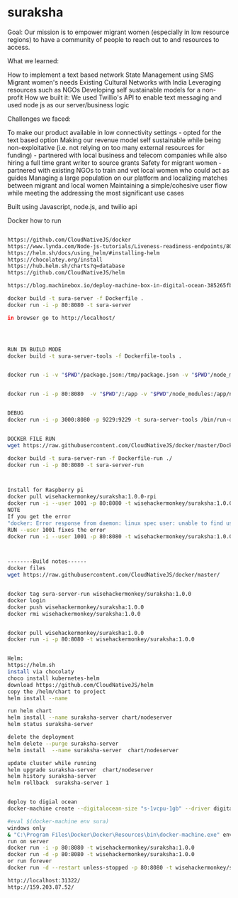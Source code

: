 # suraksha
Goal: Our mission is to empower migrant women (especially in low resource regions) to have a community of people to reach out to and resources to access.

What we learned:

How to implement a text based network
State Management using SMS
Migrant women's needs
Existing Cultural Networks with India
Leveraging resources such as NGOs
Developing self sustainable models for a non-profit
How we built it: We used Twillio's API to enable text messaging and used node js as our server/business logic

Challenges we faced:

To make our product available in low connectivity settings - opted for the text based option
Making our revenue model self sustainable while being non-exploitative (i.e. not relying on too many external resources for funding) - partnered with local business and telecom companies while also hiring a full time grant writer to source grants
Safety for migrant women - partnered with existing NGOs to train and vet local women who could act as guides
Managing a large population on our platform and localizing matches between migrant and local women
Maintaining a simple/cohesive user flow while meeting the addressing the most significant use cases


Built using
Javascript, node.js, and twilio api

Docker how to run
```bash

https://github.com/CloudNativeJS/docker
https://www.lynda.com/Node-js-tutorials/Liveness-readiness-endpoints/808675/2228137-4.html
https://helm.sh/docs/using_helm/#installing-helm
https://chocolatey.org/install
https://hub.helm.sh/charts?q=database
https://github.com/CloudNativeJS/helm

https://blog.machinebox.io/deploy-machine-box-in-digital-ocean-385265fbeafd

docker build -t sura-server -f Dockerfile .
docker run -i -p 80:8080 -t sura-server

in browser go to http://localhost/




RUN IN BUILD MODE
docker build -t sura-server-tools -f Dockerfile-tools .


docker run -i -v "$PWD"/package.json:/tmp/package.json -v "$PWD"/node_modules:/tmp/node_modules -w /tmp -t node:10 npm install


docker run -i -p 80:8080  -v "$PWD"/:/app -v "$PWD"/node_modules:/app/node_modules -t sura-server-tools /bin/run-dev


DEBUG
docker run -i -p 3000:8080 -p 9229:9229 -t sura-server-tools /bin/run-debug


DOCKER FILE RUN
wget https://raw.githubusercontent.com/CloudNativeJS/docker/master/Dockerfile-run

docker build -t sura-server-run -f Dockerfile-run ./
docker run -i -p 80:8080 -t sura-server-run



Install for Raspberry pi
docker pull wisehackermonkey/suraksha:1.0.0-rpi
docker run -i --user 1001 -p 80:8080 -t wisehackermonkey/suraksha:1.0.0-rpi
NOTE 
If you get the error
"docker: Error response from daemon: linux spec user: unable to find user node: no matching entries in passwd file."
RUN --user 1001 fixes the error
docker run -i --user 1001 -p 80:8080 -t wisehackermonkey/suraksha:1.0.0-rpi



--------Build notes------
docker files
wget https://raw.githubusercontent.com/CloudNativeJS/docker/master/


docker tag sura-server-run wisehackermonkey/suraksha:1.0.0
docker login
docker push wisehackermonkey/suraksha:1.0.0
docker rmi wisehackermonkey/suraksha:1.0.0


docker pull wisehackermonkey/suraksha:1.0.0
docker run -i -p 80:8080 -t wisehackermonkey/suraksha:1.0.0


Helm:
https://helm.sh
install via chocolaty
choco install kubernetes-helm
download https://github.com/CloudNativeJS/helm
copy the /helm/chart to project
helm install --name

run helm chart
helm install --name suraksha-server chart/nodeserver
helm status suraksha-server

delete the deployment
helm delete --purge suraksha-server
helm install  --name suraksha-server  chart/nodeserver

update cluster while running
helm upgrade suraksha-server  chart/nodeserver
helm history suraksha-server
helm rollback  suraksha-server 1


deploy to digial ocean
docker-machine create --digitalocean-size "s-1vcpu-1gb" --driver digitalocean --digitalocean-access-token <PERSONAL_ACCESS_TOKEN> sura

#eval $(docker-machine env sura)
windows only
& "C:\Program Files\Docker\Docker\Resources\bin\docker-machine.exe" env sura | Invoke-Expression
run on server 
docker run -i -p 80:8080 -t wisehackermonkey/suraksha:1.0.0
docker run -d -p 80:8080 -t wisehackermonkey/suraksha:1.0.0
or run forever
docker run -d --restart unless-stopped -p 80:8080 -t wisehackermonkey/suraksha:1.0.0

http://localhost:31322/ 
http://159.203.87.52/

```
